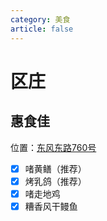 ```yaml
---
category: 美食
article: false
---
```


# 区庄

## 惠食佳

<span class="icon iconfont icon-locate"></span> 位置：<a href="https://ditu.amap.com/place/B00140NDXU" target="_blank">东风东路760号</a>

- [x] 啫黄鳝（推荐）
- [x] 烤乳鸽（推荐）
- [x] 啫走地鸡
- [x] 糟香风干鳗鱼